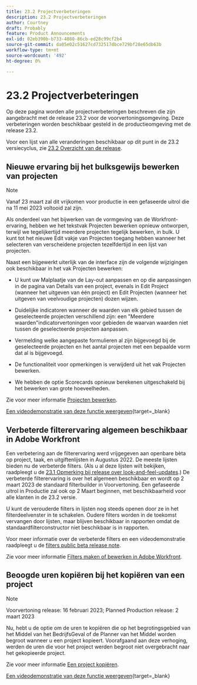 ```yaml
---
title: 23.2 Projectverbeteringen
description: 23.2 Projectverbeteringen
author: Courtney
draft: Probably
feature: Product Announcements
exl-id: 02eb390b-b733-4080-86cb-ed28c99cf2b4
source-git-commit: da05e02c51627cd732517dbce729bf28e65db63b
workflow-type: tm+mt
source-wordcount: '492'
ht-degree: 0%

---
```


# 23.2 Projectverbeteringen

Op deze pagina worden alle projectverbeteringen beschreven die zijn aangebracht met de release 23.2 voor de voorvertoningsomgeving. Deze verbeteringen worden beschikbaar gesteld in de productieomgeving met de release 23.2.

Voor een lijst van alle veranderingen beschikbaar op dit punt in de 23.2 versiecyclus, zie [23.2 Overzicht van de release](/help/quicksilver/product-announcements/product-releases/23.2-release-activity/23-2-release-overview.md).

## Nieuwe ervaring bij het bulksgewijs bewerken van projecten

>[!NOTE]
>
>Vanaf 23 maart zal dit vrijkomen voor productie in een gefaseerde uitrol die na 11 mei 2023 voltooid zal zijn.

Als onderdeel van het bijwerken van de vormgeving van de Workfront-ervaring, hebben we het tekstvak Projecten bewerken opnieuw ontworpen, terwijl we tegelijkertijd meerdere projecten tegelijk bewerken, in bulk. U kunt tot het nieuwe Edit vakje van Projecten toegang hebben wanneer het selecteren van verscheidene projecten tezelfdertijd in een lijst van projecten.

Naast een bijgewerkt uiterlijk van de interface zijn de volgende wijzigingen ook beschikbaar in het vak Projecten bewerken:

* U kunt uw Malplaatje van de Lay-out aanpassen en op die aanpassingen in de pagina van Details van een project, evenals in Edit Project (wanneer het uitgeven van één project) en Edit Projecten (wanneer het uitgeven van veelvoudige projecten) dozen wijzen.

* Duidelijke indicatoren wanneer de waarden van elk gebied tussen de geselecteerde projecten verschillend zijn: een &quot;Meerdere waarden&quot;indicatorvertoningen voor gebieden de waarvan waarden niet tussen de geselecteerde projecten aanpassen.

* Vermelding welke aangepaste formulieren al zijn bijgevoegd bij de geselecteerde projecten en het aantal projecten met een bepaalde vorm dat al is bijgevoegd.

* De functionaliteit voor opmerkingen is verwijderd uit het vak Projecten bewerken.

* We hebben de optie Scorecards opnieuw berekenen uitgeschakeld bij het bewerken van grote hoeveelheden.

Zie voor meer informatie [Projecten bewerken](/help/quicksilver/manage-work/projects/manage-projects/edit-projects.md).

[Een videodemonstratie van deze functie weergeven](https://video.tv.adobe.com/v/3416587/){target=_blank}

## Verbeterde filterervaring algemeen beschikbaar in Adobe Workfront

Een verbetering aan de filterervaring werd vrijgegeven aan openbare bèta op project, taak, en uitgiftenlijsten in Augustus 2022. De meeste lijsten bieden nu de verbeterde filters. (Als u al deze lijsten wilt bekijken, raadpleegt u de [23.1 Opmerking bij release over look-and-feel-updates](/help/quicksilver/product-announcements/product-releases/23.1-release-activity/23-1-look-and-feel-updates.md).) De verbeterde filterervaring is over het algemeen beschikbaar en wordt op 2 maart 2023 de standaard filterbuilder in Voorvertoning. Een gefaseerde uitrol in Productie zal ook op 2 Maart beginnen, met beschikbaarheid voor alle klanten in de 23.2 versie.

U kunt de verouderde filters in lijsten nog steeds openen door ze in het filterdeelvenster in te schakelen. Oudere filters worden in de toekomst vervangen door lijsten, maar blijven beschikbaar in rapporten omdat de standaardfilterconstructor niet beschikbaar is in rapporten.

Voor meer informatie over de verbeterde filters en een videodemonstratie raadpleegt u de [filters public beta release note](/help/quicksilver/product-announcements/product-releases/22.4-release-activity/22-4-project-enhancements.md).

Zie voor meer informatie [Filters maken of bewerken in Adobe Workfront](/help/quicksilver/reports-and-dashboards/reports/reporting-elements/create-filters.md).

## Beoogde uren kopiëren bij het kopiëren van een project

>[!NOTE]
>
>Voorvertoning release: 16 februari 2023; Planned Production release: 2 maart 2023

Nu, hebt u de optie om de uren te kopiëren die op het begrotingsgebied van het Middel van het BedrijfsGeval of de Planner van het Middel worden begroot wanneer u een project kopieert. Voorafgaand aan deze verhoging, werden de uren die voor het project werden begroot niet overgebracht naar het gekopieerde project.

Zie voor meer informatie [Een project kopiëren](/help/quicksilver/manage-work/projects/manage-projects/copy-project.md).

[Een videodemonstratie van deze functie weergeven](https://video.tv.adobe.com/v/3415713/){target=_blank}
